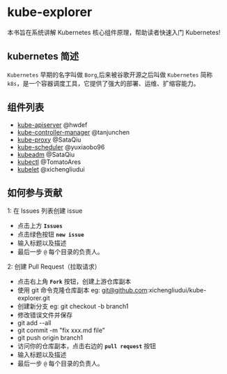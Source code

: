 # kube-explorer

本书旨在系统讲解 Kubernetes 核心组件原理，帮助读者快速入门 Kubernetes!

## kubernetes 简述

`Kubernetes` 早期的名字叫做 `Borg`,后来被谷歌开源之后叫做 `Kubernetes` 简称 `k8s`，是一个容器调度工具，它提供了强大的部署、运维、扩缩容能力。

## 组件列表

* [kube-apiserver](https://kube-explorer.gitbook.io/kube-explorer/index)      @hwdef
* [kube-controller-manager](https://kube-explorer.gitbook.io/kube-explorer/index-1)     @tanjunchen
* [kube-proxy](https://kube-explorer.gitbook.io/kube-explorer/index-2)      @SataQiu
* [kube-scheduler](https://kube-explorer.gitbook.io/kube-explorer/index-3)      @yuxiaobo96
* [kubeadm](https://kube-explorer.gitbook.io/kube-explorer/index-4)     @SataQiu
* [kubectl](https://kube-explorer.gitbook.io/kube-explorer/index-5)     @TomatoAres
* [kubelet](https://kube-explorer.gitbook.io/kube-explorer/index-6)     @xichengliudui

## 如何参与贡献

1: 在 Issues 列表创建 issue

* 点击上方 **`Issues`**
* 点击绿色按钮 **`new issue`**
* 输入标题以及描述
* 最后一步 `@` 每个目录的负责人。

2: 创建 Pull Request（拉取请求）

* 点击右上角 **`Fork`** 按钮，创建上游仓库副本
* 使用 git 命令克隆仓库副本 eg: git@github.com:xichengliudui/kube-explorer.git
* 创建新分支 eg: git checkout -b branch1
* 修改错误文件并保存
* git add --all
* git commit -m "fix xxx.md file"
* git push origin branch1
* 访问你的仓库副本，点击右边的 **`pull request`** 按钮
* 输入标题以及描述
* 最后一步 `@` 每个目录的负责人。
